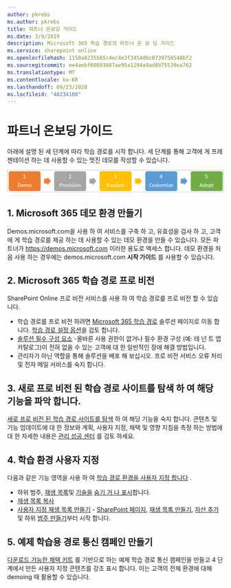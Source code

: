 ```yaml
---
author: pkrebs
ms.author: pkrebs
title: 파트너 온보딩 가이드
ms.date: 3/9/2019
description: Microsoft 365 학습 경로의 파트너 온 보 딩 가이드
ms.service: sharepoint online
ms.openlocfilehash: 1150a8235585c4ec4e3f3454d6c0739758548bf2
ms.sourcegitcommit: ee4aebf60893887ae95a1294a9ad8975539ea762
ms.translationtype: MT
ms.contentlocale: ko-KR
ms.lasthandoff: 09/23/2020
ms.locfileid: "48234100"
---
```

# <a name="partner-onboarding-guide"></a>파트너 온보딩 가이드
아래에 설명 된 세 단계에 따라 학습 경로를 시작 합니다. 세 단계를 통해 고객에 게 프레젠테이션 하는 데 사용할 수 있는 멋진 데모를 작성할 수 있습니다. 

![cg-partner-getfam.png](media/cg-partner-getfam.png)

## <a name="1-create-a-microsoft-365-demonstration-environment"></a>1. Microsoft 365 데모 환경 만들기
Demos.microsoft.com을 사용 하 여 서비스를 구축 하 고, 유효성을 검사 하 고, 고객에 게 학습 경로를 제공 하는 데 사용할 수 있는 데모 환경을 만들 수 있습니다. 모든 파트너가 https://demos.microsoft.com 이러한 용도로 액세스 합니다. 데모 환경을 처음 사용 하는 경우에는 demos.microsoft.com **시작 가이드** 를 사용할 수 있습니다.

## <a name="2-provision-microsoft-365-learning-pathways"></a>2. Microsoft 365 학습 경로 프로 비전
SharePoint Online 프로 비전 서비스를 사용 하 여 학습 경로를 프로 비전 할 수 있습니다.
- 학습 경로를 프로 비전 하려면 [Microsoft 365 학습 경로](https://provisioning.sharepointpnp.com/details/3df8bd55-b872-4c9d-88e3-6b2f05344239) 솔루션 페이지로 이동 합니다. [학습 경로 설정 옵션](https://docs.microsoft.com/office365/customlearning/custom_setupoptions)을 검토 합니다. 
- [솔루션 필수 구성 요소](https://docs.microsoft.com/office365/customlearning/custom_provision) -올바른 사용 권한이 없거나 필수 환경 구성 (예: 테 넌 트 앱 카탈로그)이 전혀 없을 수 있는 고객에 대 한 일반적인 장애 해결 방법입니다.
- 관리자가 아닌 역할을 통해 솔루션을 배포 해 보십시오. 프로 비전 서비스 오류 처리 및 전자 메일 서비스를 숙지 합니다.

## <a name="3-explore-your-newly-provisioned-learning-pathways-site-to-get-familiar-with-its-capabilities"></a>3. 새로 프로 비전 된 학습 경로 사이트를 탐색 하 여 해당 기능을 파악 합니다.
[새로 프로 비전 된 학습 경로 사이트를 탐색](https://docs.microsoft.com/office365/customlearning/custom_exploresite) 하 여 해당 기능을 숙지 합니다. 콘텐츠 및 기능 업데이트에 대 한 정보와 계획, 사용자 지정, 채택 및 영향 지침을 측정 하는 방법에 대 한 자세한 내용은 [관리 성공 센터](https://docs.microsoft.com/office365/customlearning/custom_successcenter) 를 검토 하세요.

## <a name="4-customize-the-learning-experience"></a>4. 학습 환경 사용자 지정
다음과 같은 기능 영역을 사용 하 여 [학습 경로 환경을 사용자 지정 합니다](https://docs.microsoft.com/office365/customlearning/custom_overview) .
- 하위 범주, [재생 목록](https://docs.microsoft.com/office365/customlearning/custom_hideshowplaylists)및 [기술을](https://docs.microsoft.com/office365/customlearning/custom_hideshowtech) [숨기 거 나 표시](https://docs.microsoft.com/office365/customlearning/custom_hideshowsub)합니다.
- [재생 목록 복사](https://docs.microsoft.com/office365/customlearning/custom_copyplaylist)
- [사용자 지정 재생 목록 만들기](https://docs.microsoft.com/office365/customlearning/custom_createnewplaylist) - [SharePoint 페이지](https://docs.microsoft.com/office365/customlearning/custom_createnewpage), [재생 목록 만들기](https://docs.microsoft.com/office365/customlearning/custom_createnewplaylist), [자산 추가](https://docs.microsoft.com/office365/customlearning/custom_addassets)및 하위 [범주 만들기](https://docs.microsoft.com/office365/customlearning/custom_createnewcat)부터 시작 합니다.

## <a name="5-create-a-sample-learning-pathways-communication-campaign"></a>5. 예제 학습용 경로 통신 캠페인 만들기
[다운로드 가능한 채택 키트](https://teamworktools.azurewebsites.net/m365lp/m365lpadoptionkit.zip) 를 기반으로 하는 예제 학습 경로 통신 캠페인을 만들고 4 단계에서 만든 사용자 지정 콘텐츠를 강조 표시 합니다. 이는 고객의 전체 환경에 대해 demoing 때 활용할 수 있습니다. 


